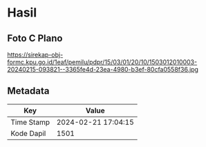 # Hasil

## Foto C Plano

https://sirekap-obj-formc.kpu.go.id/1eaf/pemilu/pdpr/15/03/01/20/10/1503012010003-20240215-093821--3365fe4d-23ea-4980-b3ef-80cfa0558f36.jpg


## Metadata

| Key        | Value               |
| ---------- | ------------------- |
| Time Stamp | 2024-02-21 17:04:15 |
| Kode Dapil | 1501                |



